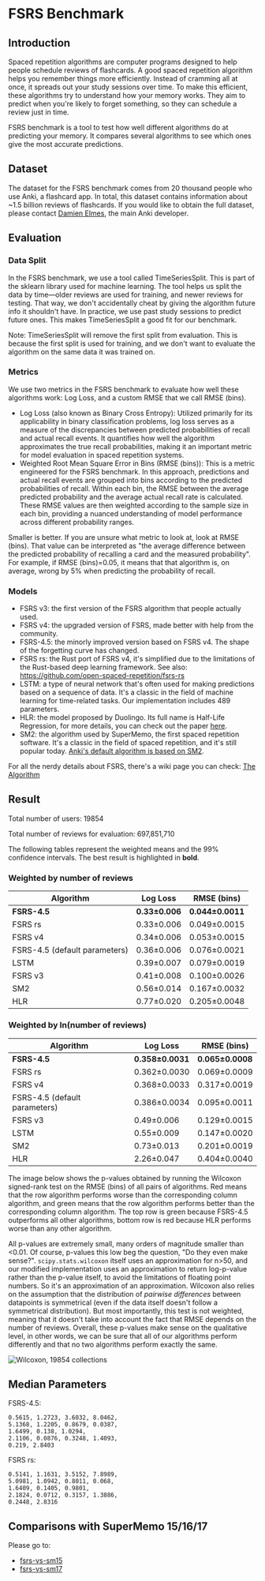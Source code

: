# FSRS Benchmark

## Introduction

Spaced repetition algorithms are computer programs designed to help people schedule reviews of flashcards. A good spaced repetition algorithm helps you remember things more efficiently. Instead of cramming all at once, it spreads out your study sessions over time. To make this efficient, these algorithms try to understand how your memory works. They aim to predict when you're likely to forget something, so they can schedule a review just in time.

FSRS benchmark is a tool to test how well different algorithms do at predicting your memory. It compares several algorithms to see which ones give the most accurate predictions.

## Dataset

The dataset for the FSRS benchmark comes from 20 thousand people who use Anki, a flashcard app. In total, this dataset contains information about ~1.5 billion reviews of flashcards. If you would like to obtain the full dataset, please contact [Damien Elmes](https://github.com/dae), the main Anki developer.

## Evaluation

### Data Split

In the FSRS benchmark, we use a tool called TimeSeriesSplit. This is part of the sklearn library used for machine learning. The tool helps us split the data by time—older reviews are used for training, and newer reviews for testing. That way, we don't accidentally cheat by giving the algorithm future info it shouldn't have. In practice, we use past study sessions to predict future ones. This makes TimeSeriesSplit a good fit for our benchmark.

Note: TimeSeriesSplit will remove the first split from evaluation. This is because the first split is used for training, and we don't want to evaluate the algorithm on the same data it was trained on.

### Metrics

We use two metrics in the FSRS benchmark to evaluate how well these algorithms work: Log Loss, and a custom RMSE that we call RMSE (bins).

- Log Loss (also known as Binary Cross Entropy): Utilized primarily for its applicability in binary classification problems, log loss serves as a measure of the discrepancies between predicted probabilities of recall and actual recall events. It quantifies how well the algorithm approximates the true recall probabilities, making it an important metric for model evaluation in spaced repetition systems.
- Weighted Root Mean Square Error in Bins (RMSE (bins)): This is a metric engineered for the FSRS benchmark. In this approach, predictions and actual recall events are grouped into bins according to the predicted probabilities of recall. Within each bin, the RMSE between the average predicted probability and the average actual recall rate is calculated. These RMSE values are then weighted according to the sample size in each bin, providing a nuanced understanding of model performance across different probability ranges.

Smaller is better. If you are unsure what metric to look at, look at RMSE (bins). That value can be interpreted as "the average difference between the predicted probability of recalling a card and the measured probability". For example, if RMSE (bins)=0.05, it means that that algorithm is, on average, wrong by 5% when predicting the probability of recall.

### Models

- FSRS v3: the first version of the FSRS algorithm that people actually used.
- FSRS v4: the upgraded version of FSRS, made better with help from the community.
- FSRS-4.5: the minorly improved version based on FSRS v4. The shape of the forgetting curve has changed.
- FSRS rs: the Rust port of FSRS v4, it's simplified due to the limitations of the Rust-based deep learning framework. See also: https://github.com/open-spaced-repetition/fsrs-rs
- LSTM: a type of neural network that's often used for making predictions based on a sequence of data. It's a classic in the field of machine learning for time-related tasks. Our implementation includes 489 parameters.
- HLR: the model proposed by Duolingo. Its full name is Half-Life Regression, for more details, you can check out the paper [here](https://github.com/duolingo/halflife-regression).
- SM2: the algorithm used by SuperMemo, the first spaced repetition software. It's a classic in the field of spaced repetition, and it's still popular today. [Anki's default algorithm is based on SM2](https://faqs.ankiweb.net/what-spaced-repetition-algorithm.html).

For all the nerdy details about FSRS, there's a wiki page you can check: [The Algorithm](https://github.com/open-spaced-repetition/fsrs4anki/wiki/The-Algorithm)

## Result

Total number of users: 19854

Total number of reviews for evaluation: 697,851,710

The following tables represent the weighted means and the 99% confidence intervals. The best result is highlighted in **bold**.

### Weighted by number of reviews

| Algorithm | Log Loss | RMSE (bins) |
| --- | --- | --- |
| **FSRS-4.5** | **0.33±0.006** | **0.044±0.0011** |
| FSRS rs | 0.33±0.006 | 0.049±0.0015 |
| FSRS v4 | 0.34±0.006 | 0.053±0.0015 |
| FSRS-4.5 (default parameters) | 0.36±0.006 | 0.076±0.0021 |
| LSTM | 0.39±0.007 | 0.079±0.0019 |
| FSRS v3 | 0.41±0.008 | 0.100±0.0026 |
| SM2 | 0.56±0.014 | 0.167±0.0032 |
| HLR | 0.77±0.020 | 0.205±0.0048 |

### Weighted by ln(number of reviews)

| Algorithm | Log Loss | RMSE (bins) |
| --- | --- | --- |
| **FSRS-4.5** | **0.358±0.0031** | **0.065±0.0008** |
| FSRS rs | 0.362±0.0030 | 0.069±0.0009 |
| FSRS v4 | 0.368±0.0033 | 0.317±0.0019 | 0.076±0.0010 |
| FSRS-4.5 (default parameters) | 0.386±0.0034 | 0.095±0.0011 |
| FSRS v3 | 0.49±0.006 | 0.129±0.0015 |
| LSTM | 0.55±0.009 | 0.147±0.0020 |
| SM2 | 0.73±0.013 | 0.201±0.0019 |
| HLR | 2.26±0.047 | 0.404±0.0040 |

The image below shows the p-values obtained by running the Wilcoxon signed-rank test on the RMSE (bins) of all pairs of algorithms. Red means that the row algorithm performs worse than the corresponding column algorithm, and green means that the row algorithm performs better than the corresponding column algorithm. The top row is green because FSRS-4.5 outperforms all other algorithms, bottom row is red because HLR performs worse than any other algorithm.

All p-values are extremely small, many orders of magnitude smaller than <0.01. Of course, p-values this low beg the question, "Do they even make sense?". `scipy.stats.wilcoxon` itself uses an approximation for n>50, and our modified implementation uses an approximation to return log-p-value rather than the p-value itself, to avoid the limitations of floating point numbers. So it's an approximation of an approximation. Wilcoxon also relies on the assumption that the distribution of _pairwise differences_ between datapoints is symmetrical (even if the data itself doesn't follow a symmetrical distribution). But most importantly, this test is not weighted, meaning that it doesn't take into account the fact that RMSE depends on the number of reviews.
Overall, these p-values make sense on the qualitative level, in other words, we can be sure that all of our algorithms perform differently and that no two algorithms perform exactly the same.

![Wilcoxon, 19854 collections](https://github.com/Expertium/fsrs-benchmark/assets/83031600/29555b18-cbb6-4ec6-a448-e6ffc66de3c2)

## Median Parameters

FSRS-4.5:

```
0.5615, 1.2723, 3.6032, 8.0462,
5.1368, 1.2205, 0.8679, 0.0387,
1.6499, 0.138, 1.0294,
2.1106, 0.0876, 0.3248, 1.4093,
0.219, 2.8403
```

FSRS rs:

```
0.5141, 1.1631, 3.5152, 7.8989,
5.0981, 1.0942, 0.8011, 0.068,
1.6409, 0.1405, 0.9801,
2.1824, 0.0712, 0.3157, 1.3886,
0.2448, 2.8316
```

## Comparisons with SuperMemo 15/16/17

Please go to:
- [fsrs-vs-sm15](https://github.com/open-spaced-repetition/fsrs-vs-sm15)
- [fsrs-vs-sm17](https://github.com/open-spaced-repetition/fsrs-vs-sm17)
